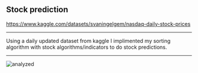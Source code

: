 ## Stock prediction
https://www.kaggle.com/datasets/svaningelgem/nasdaq-daily-stock-prices

---

Using a daily updated dataset from kaggle I implimented my sorting algorithm with stock algorithms/indicators to do stock predictions.

---

![analyzed](https://cdn.discordapp.com/attachments/845065484315131924/1250288883757744178/Screenshot_2024-06-11_at_8.20.41_PM.png?ex=666a65c3&is=66691443&hm=8254644a87bcdc5f4992465ca17f5143d134786ebf9ae7d6b4f86d47e4929179&)
